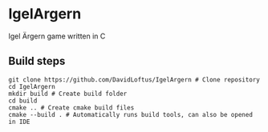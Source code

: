 # IgelArgern
Igel Ärgern game written in C

## Build steps
```
git clone https://github.com/DavidLoftus/IgelArgern # Clone repository
cd IgelArgern
mkdir build # Create build folder
cd build
cmake .. # Create cmake build files
cmake --build . # Automatically runs build tools, can also be opened in IDE
```

